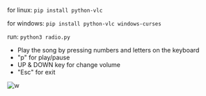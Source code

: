 for linux: ```pip install python-vlc ```

for windows:
‍‍```pip install python-vlc windows-curses```

run:
```python3 radio.py```

- Play the song by pressing numbers and letters on the keyboard
- "p" for play/pause
- UP & DOWN key for change volume
- "Esc" for exit

![w](https://github.com/seyedmahdi4/radio/blob/main/img2.png/?raw=true)
